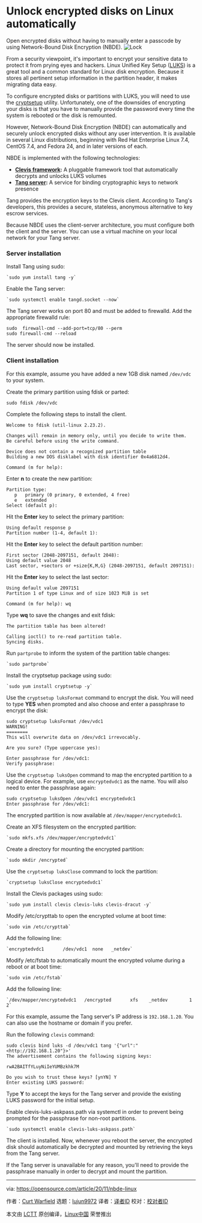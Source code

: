 [#]: collector: (lujun9972)
[#]: translator: ( )
[#]: reviewer: ( )
[#]: publisher: ( )
[#]: url: ( )
[#]: subject: (Unlock encrypted disks on Linux automatically)
[#]: via: (https://opensource.com/article/20/11/nbde-linux)
[#]: author: (Curt Warfield https://opensource.com/users/rcurtiswarfield)

Unlock encrypted disks on Linux automatically
======
Open encrypted disks without having to manually enter a passcode by
using Network-Bound Disk Encryption (NBDE).
![Lock][1]

From a security viewpoint, it's important to encrypt your sensitive data to protect it from prying eyes and hackers. Linux Unified Key Setup ([LUKS][2]) is a great tool and a common standard for Linux disk encryption. Because it stores all pertinent setup information in the partition header, it makes migrating data easy.

To configure encrypted disks or partitions with LUKS, you will need to use the [cryptsetup][3] utility. Unfortunately, one of the downsides of encrypting your disks is that you have to manually provide the password every time the system is rebooted or the disk is remounted.

However, Network-Bound Disk Encryption (NBDE) can automatically and securely unlock encrypted disks without any user intervention. It is available in several Linux distributions, beginning with Red Hat Enterprise Linux 7.4, CentOS 7.4, and Fedora 24, and in later versions of each.

NBDE is implemented with the following technologies:

  * **[Clevis framework][4]:** A pluggable framework tool that automatically decrypts and unlocks LUKS volumes
  * **[Tang server][5]:** A service for binding cryptographic keys to network presence



Tang provides the encryption keys to the Clevis client. According to Tang's developers, this provides a secure, stateless, anonymous alternative to key escrow services.

Because NBDE uses the client-server architecture, you must configure both the client and the server. You can use a virtual machine on your local network for your Tang server.

### Server installation

Install Tang using sudo:


```
`sudo yum install tang -y`
```

Enable the Tang server:


```
`sudo systemctl enable tangd.socket --now`
```

The Tang server works on port 80 and must be added to firewalld. Add the appropriate firewalld rule:


```
sudo  firewall-cmd --add-port=tcp/80 --perm
sudo firewall-cmd --reload
```

The server should now be installed.

### Client installation

For this example, assume you have added a new 1GB disk named `/dev/vdc` to your system.

Create the primary partition using fdisk or parted:


```
sudo fdisk /dev/vdc
```

Complete the following steps to install the client.


```
Welcome to fdisk (util-linux 2.23.2).

Changes will remain in memory only, until you decide to write them.
Be careful before using the write command.

Device does not contain a recognized partition table
Building a new DOS disklabel with disk identifier 0x4a6812d4.

Command (m for help):
```

Enter **n** to create the new partition:


```
Partition type:
   p   primary (0 primary, 0 extended, 4 free)
   e   extended  
Select (default p):
```

Hit the **Enter** key to select the primary partition:


```
Using default response p
Partition number (1-4, default 1):
```

Hit the **Enter** key to select the default partition number:


```
First sector (2048-2097151, default 2048):
Using default value 2048
Last sector, +sectors or +size{K,M,G} (2048-2097151, default 2097151):
```

Hit the **Enter** key to select the last sector:


```
Using default value 2097151
Partition 1 of type Linux and of size 1023 MiB is set

Command (m for help): wq
```

Type **wq** to save the changes and exit fdisk:


```
The partition table has been altered!

Calling ioctl() to re-read partition table.
Syncing disks.
```

Run `partprobe` to inform the system of the partition table changes:


```
`sudo partprobe`
```

Install the cryptsetup package using sudo:


```
`sudo yum install cryptsetup -y`
```

Use the `cryptsetup luksFormat` command to encrypt the disk. You will need to type **YES** when prompted and also choose and enter a passphrase to encrypt the disk:


```
sudo cryptsetup luksFormat /dev/vdc1
WARNING!
========
This will overwrite data on /dev/vdc1 irrevocably.

Are you sure? (Type uppercase yes):

Enter passphrase for /dev/vdc1:
Verify passphrase:
```

Use the `cryptsetup luksOpen` command to map the encrypted partition to a logical device. For example, use `encryptedvdc1` as the name. You will also need to enter the passphrase again:


```
sudo cryptsetup luksOpen /dev/vdc1 encryptedvdc1
Enter passphrase for /dev/vdc1:
```

The encrypted partition is now available at `/dev/mapper/encryptedvdc1`.

Create an XFS filesystem on the encrypted partition:


```
`sudo mkfs.xfs /dev/mapper/encryptedvdc1`
```

Create a directory for mounting the encrypted partition:


```
`sudo mkdir /encrypted`
```

Use the `cryptsetup luksClose` command to lock the partition:


```
`cryptsetup luksClose encryptedvdc1`
```

Install the Clevis packages using sudo:


```
`sudo yum install clevis clevis-luks clevis-dracut -y`
```

Modify /etc/crypttab to open the encrypted volume at boot time:


```
`sudo vim /etc/crypttab`
```

Add the following line:


```
`encryptedvdc1       /dev/vdc1  none   _netdev`
```

Modify /etc/fstab to automatically mount the encrypted volume during a reboot or at boot time:


```
`sudo vim /etc/fstab`
```

Add the following line:


```
`/dev/mapper/encryptedvdc1   /encrypted       xfs    _netdev        1 2`
```

For this example, assume the Tang server's IP address is `192.168.1.20`. You can also use the hostname or domain if you prefer.

Run the following `clevis` command:


```
sudo clevis bind luks -d /dev/vdc1 tang '{"url":"<http://192.168.1.20"}>'
The advertisement contains the following signing keys:

rwA2BAITfYLuyNiIeYUMBzkhk7M

Do you wish to trust these keys? [ynYN] Y
Enter existing LUKS password:
```

Type **Y** to accept the keys for the Tang server and provide the existing LUKS password for the initial setup.

Enable clevis-luks-askpass.path via systemctl in order to prevent being prompted for the passphrase for non-root partitions.


```
`sudo systemctl enable clevis-luks-askpass.path`
```

The client is installed. Now, whenever you reboot the server, the encrypted disk should automatically be decrypted and mounted by retrieving the keys from the Tang server.

If the Tang server is unavailable for any reason, you'll need to provide the passphrase manually in order to decrypt and mount the partition.

--------------------------------------------------------------------------------

via: https://opensource.com/article/20/11/nbde-linux

作者：[Curt Warfield][a]
选题：[lujun9972][b]
译者：[译者ID](https://github.com/译者ID)
校对：[校对者ID](https://github.com/校对者ID)

本文由 [LCTT](https://github.com/LCTT/TranslateProject) 原创编译，[Linux中国](https://linux.cn/) 荣誉推出

[a]: https://opensource.com/users/rcurtiswarfield
[b]: https://github.com/lujun9972
[1]: https://opensource.com/sites/default/files/styles/image-full-size/public/lead-images/security-lock-password.jpg?itok=KJMdkKum (Lock)
[2]: https://en.wikipedia.org/wiki/Linux_Unified_Key_Setup
[3]: https://gitlab.com/cryptsetup/cryptsetup
[4]: https://github.com/latchset/clevis
[5]: https://github.com/latchset/tang
